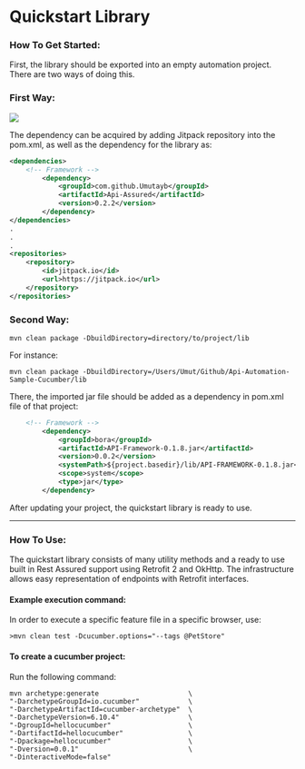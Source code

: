 # Quickstart Library

### How To Get Started:

First, the library should be exported into an empty automation project. There are two ways of doing this.
### First Way:

[![](https://jitpack.io/v/umutayb/api-assured.svg)](https://jitpack.io/#umutayb/api-assured)

The dependency can be acquired by adding Jitpack repository into the pom.xml, as well as the dependency for the library as:
```xml
<dependencies>
    <!-- Framework -->
        <dependency>
            <groupId>com.github.Umutayb</groupId>
            <artifactId>Api-Assured</artifactId>
            <version>0.2.2</version>
        </dependency>   
</dependencies>
.
.
.
<repositories>
    <repository>
        <id>jitpack.io</id>
        <url>https://jitpack.io</url>
    </repository>
</repositories>
```
### Second Way:
```shell
mvn clean package -DbuildDirectory=directory/to/project/lib
```
For instance:
```shell
mvn clean package -DbuildDirectory=/Users/Umut/Github/Api-Automation-Sample-Cucumber/lib
```
There, the imported jar file should be added as a dependency in pom.xml file of that project:
```xml
    <!-- Framework -->
        <dependency>
            <groupId>bora</groupId>
            <artifactId>API-Framework-0.1.8.jar</artifactId>
            <version>0.0.2</version>
            <systemPath>${project.basedir}/lib/API-FRAMEWORK-0.1.8.jar</systemPath>
            <scope>system</scope>
            <type>jar</type>
        </dependency>
```

After updating your project, the quickstart library is ready to use.
___
### How To Use:

The quickstart library consists of many utility methods and a ready to use built in Rest Assured support using Retrofit 2 and OkHttp.
The infrastructure allows easy representation of endpoints with Retrofit interfaces.

#### Example execution command:
In order to execute a specific feature file in a specific browser, use:
 ```shell
>mvn clean test -Dcucumber.options="--tags @PetStore"
 ```

#### To create a cucumber project:
Run the following command:
````shell
mvn archetype:generate                      \
"-DarchetypeGroupId=io.cucumber"            \
"-DarchetypeArtifactId=cucumber-archetype"  \
"-DarchetypeVersion=6.10.4"                 \
"-DgroupId=hellocucumber"                   \
"-DartifactId=hellocucumber"                \
"-Dpackage=hellocucumber"                   \
"-Dversion=0.0.1"                           \
"-DinteractiveMode=false"
````
